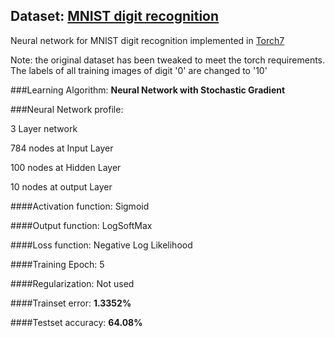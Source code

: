 Dataset: [MNIST digit recognition](http://yann.lecun.com/exdb/mnist/) 
------------------------------------------------------------------------
Neural network for MNIST digit recognition implemented in [Torch7](http://torch.ch/)

Note: the original dataset has been tweaked to meet the torch requirements. The labels of all training images of digit '0' are changed to '10'

###Learning Algorithm:
**Neural Network with Stochastic Gradient**


###Neural Network profile:

3 Layer network 

784 nodes at Input Layer

100 nodes at Hidden Layer

10 nodes at output Layer

####Activation function:
Sigmoid

####Output function:
LogSoftMax

####Loss function:
Negative Log Likelihood

####Training Epoch:
5

####Regularization:
Not used


####Trainset error: **1.3352%**

####Testset accuracy: **64.08%**
